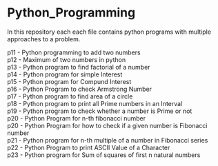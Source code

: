 # Python_Programming

In this repository each each file contains python programs with multiple approaches to a problem.

p11 - Python programming to add two numbers <br />
p12 - Maximum of two numbers in python <br />
p13 - Python program to find factorial of a number <br />
p14 - Python program for simple Interest <br />
p15 - Python program for Compund Interest <br />
p16 - Python Program to check Armstrong Number <br />
p17 - Python program to find area of a circle <br />
p18 - Python program to print all Prime numbers in an Interval <br />
p19 - Python program to check whether a number is Prime or not <br />
p20 - Python Program for n-th fibonacci number <br /> 
p20 - Python Program for how to check if a given number is Fibonacci number <br />
p21 - Python program for n-th multiple of a number in Fibonacci series <br />
p22 - Python Program to print ASCII Value of a Character <br />
p23 - Python program for Sum of squares of first n natural numbers


